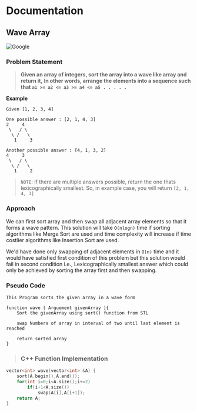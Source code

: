 # Documentation

## Wave Array

<img src="https://img.shields.io/badge/Asked in-Google, Adobe, Amazon-blue" alt="Google" />

### Problem Statement

> **Given an array of integers, sort the array into a wave like array and return it,**
> **In other words, arrange the elements into a sequence such that `a1 >= a2 <= a3 >= a4 <= a5 . . . . .`**

**Example**
```
Given [1, 2, 3, 4]

One possible answer : [2, 1, 4, 3]
2     4
 \   / \
  \ /   \
   1     3

Another possible answer : [4, 1, 3, 2]
4     3
 \   / \
  \ /   \
   1     2

```
> `NOTE`: If there are multiple answers possible, return the one thats lexicographically smallest.
> So, in example case, you will return `[2, 1, 4, 3]`

### Approach

We can first sort array and then swap all adjacent array elements so that it forms a wave pattern. This solution will take `O(nlogn)` time if sorting algorithms like Merge Sort are used and time complexity will increase if time costlier algorithms like Insertion Sort are used.

We'd have done only swapping of adjacent elements in `O(n)` time and it would have satisfied first condition of this problem but this solution would fail in second condition i.e., Lexicographically smallest answer which could only be achieved by sorting the array first and then swapping. 

### Pseudo Code

```
This Program sorts the given array in a wave form

function wave ( Arguement givenArray ){
    Sort the givenArray using sort() function from STL
    
    swap Numbers of array in interval of two until last element is reached
    
    return sorted array
}
```

> ### C++ Function Implementation

```cpp
vector<int> wave(vector<int> &A) {
    sort(A.begin(),A.end());
    for(int i=0;i<A.size();i+=2)
        if(i+1<A.size())
            swap(A[i],A[i+1]);
    return A;
}
```
